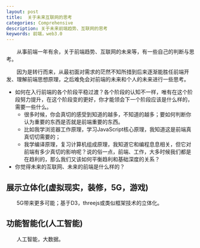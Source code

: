 ```yaml
---
layout: post
title:  关于未来互联网的思考
categories: Comprehensive
description: 关于未来前端趋势、互联网的思考
keywords: 前端，web3.0
---
```


&emsp;&emsp;从事前端一年有余，关于前端趋势、互联网的未来等，有一些自己的判断与思考。

&emsp;&emsp;因为是转行而来，从最初面对需求的茫然不知所措到后来逐渐能胜任前端开发、理解前端思想原理，之后难免会对前端的未来和个人的未来进行一些思考。
- 如何在入行前端的各个阶段平稳过渡？各个阶段的认知不一样，唯有在这个阶段努力提升，在这个阶段变的更好，你才能领会下一个阶段应该是什么样的，需要一些什么。
   - 很多时候，你会真切的感受到知道的越多，不知道的越多；要如何判断你认为重要的东西是否就是前端重要的东西。
   - 比如我学浏览器工作原理，学习JavaScript核心原理，我知道这是前端真真切切需要的；
   - 我学编译原理，复习计算机组成原理，我知道它和编程息息相关，但它对前端有多少真切的影响呢？说的俗一点，前端、工作，大多时候我们都是在趋利的，那么我们又该如何平衡趋利和基础深度的关系？
- 你觉得未来的互联网、未来的前端是什么样的？

## 展示立体化(虚拟现实，装修，5G，游戏)
&emsp;&emsp;5G带来更多可能；基于D3，threejs或类似框架技术的立体化。

## 功能智能化(人工智能)
&emsp;&emsp;人工智能，大数据。